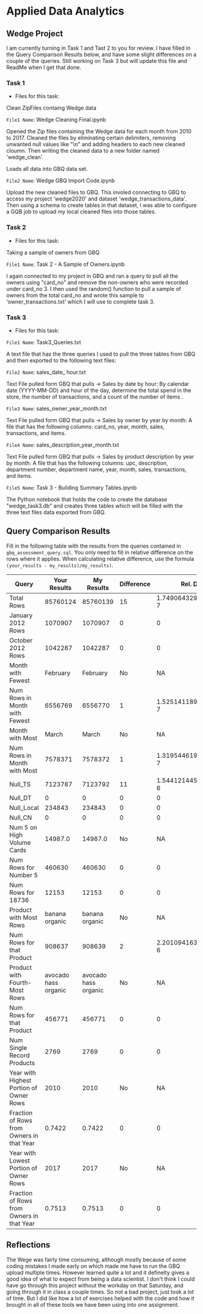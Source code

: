 
# Applied Data Analytics

## Wedge Project

<!-- Any general commentary you'd like to say about the project --> 

I am currently turning in Task 1 and Tast 2 to you for review. I have filled in the Query Comparison Results below, and have some 
slight differences on a couple of the queries. Still working on Task 3 but will update this file and ReadMe when I get that done. 

### Task 1

* Files for this task: 
<!--  List of file or files here  --> 

Clean ZipFiles containg Wedge data

`File1 Name`: Wedge Cleaning Final.ipynb

Opened the Zip files containing the Wedge data for each month from 2010 to 2017. Cleaned the files by eliminating certain delimiters, 
removing unwanted null values like "\\n" and adding headers to each new cleaned cloumn. Then writing the cleaned data to a new folder 
named 'wedge_clean'.

<!--  Repeat for each file  --> 

Loads all data into GBQ data set.

`File2 Name`: Wedge GBQ Import Code.ipynb

Upload the new cleaned files to GBQ. This involed connecting to GBQ to access my project 'wedge2020' and dataset 'wedge_transactions_data'. 
Then using a schema to create tables in that dataset, I was able to configure a GQB job to upload my local cleaned files into those tables. 

### Task 2

* Files for this task: 
<!--  List of file or files here  --> 

Taking a sample of owners from GBQ

`File1 Name`: Task 2 - A Sample of Owners.ipynb

I again connected to my project in GBQ and ran a query to pull all the owners using "card_no" and remove the non-owners who were recorded 
under card_no 3. I then used the random() function to pull a sample of owners from the total card_no and wrote this sample to 
'owner_transactions.txt' which I will use to complete task 3. 

<!--  Repeat for each file  --> 
	

### Task 3

* Files for this task: 
<!--  List of file or files here  --> 

`File1 Name`: Task3_Queries.txt

A text file that has the three queries I used to pull the three tables from GBQ and then exported to the following text files:

`File2 Name`: sales_date_ hour.txt

Text File pulled form GBQ that pulls -> Sales by date by hour: By calendar date (YYYY-MM-DD) and hour of the day, determine the total 
spend in the store, the number of transactions, and a count of the number of items . 

`File3 Name`: sales_owner_year_month.txt

Text File pulled form GBQ that pulls -> Sales by owner by year by month: A file that has the following columns: card_no, year, month, 
sales, transactions, and items. 

`File4 Name`: sales_description_year_month.txt

Text File pulled form GBQ that pulls -> Sales by product description by year by month: A file that has the following columns: upc, 
description, department number, department name, year, month, sales, transactions, and items.

`File5 Name`: Task 3 - Building Summary Tables.ipynb

The Python notebook that holds the code to create the database "wedge_task3.db" and creates three tables which will be filled 
with the three text files data exported from GBQ. 

<!--  Repeat for each file  --> 


## Query Comparison Results

Fill in the following table with the results from the 
queries contained in `gbq_assessment_query.sql`. You only
need to fill in relative difference on the rows where it applies. 
When calculating relative difference, use the formula 
` (your_results - my_results)/my_results)`. 



|  Query  |  Your Results  |  My Results | Difference | Rel. Diff | 
|---|---|---|---|---|
| Total Rows  | 85760124 | 85760139 |  15 |  1.749064329291724e-7 |
| January 2012 Rows  | 1070907  |  1070907 | 0 | 0  |
| October 2012 Rows  |  1042287 |  1042287 | 0  | 0  |
| Month with Fewest  | February  |  February | No  | NA  |
| Num Rows in Month with Fewest  | 6556769  |  6556770 |  1 |  1.525141189945659e-7 |
| Month with Most  |  March | March  | No  | NA  |
| Num Rows in Month with Most  |  7578371 | 7578372 | 1  |  1.319544619873503e-7 |
| Null_TS  | 7123787  | 7123792  | 11  | 1.544121445432433e-6 |
| Null_DT  |  0 |  0 | 0  |  0 |
| Null_Local  | 234843  |  234843 | 0 |  0 |
| Null_CN  |  0 |  0 | 0  | 0  |
| Num 5 on High Volume Cards  | 14987.0  | 14987.0  | No  | NA  |
| Num Rows for Number 5 |  460630 |  460630 |  0 | 0 |
| Num Rows for 18736  | 12153  | 12153  |  0 |  0 |
| Product with Most Rows  | banana organic  | banana organic  | No | NA  |
| Num Rows for that Product  | 908637  | 908639  |  2 |  2.201094163908879e-6 |
| Product with Fourth-Most Rows  | avocado hass organic  | avocado hass organic  | No  | NA  |
| Num Rows for that Product  | 456771  | 456771  |  0 |  0  |
| Num Single Record Products  |  2769 | 2769  |  0 |  0  |
| Year with Highest Portion of Owner Rows  |  2010 |  2010 | No | NA |
| Fraction of Rows from Owners in that Year  | 0.7422  | 0.7422  |  0 | 0  |
| Year with Lowest Portion of Owner Rows  |  2017 |  2017 | No | NA |
| Fraction of Rows from Owners in that Year  |  0.7513 |  0.7513 | 0  |  0 |

## Reflections


<!-- I'd love to get 100-200 words on your experience doing the Wedge Project --> 
The Wege was fairly time consuming, although mostly because of some coding mistakes I made early on 
which made me have to run the GBQ upload multiple times. However learned quite a lot and it definelty 
gives a good idea of what to expect from being a data scientist. I don't think I could have go through 
this project without the workday on that Saturday, and going through it in class a couple times. So 
not a bad project, just took a lot of time. But I did like how a lot of exercises helped with the code 
and how it brought in all of these tools we have been using into one assignment. 